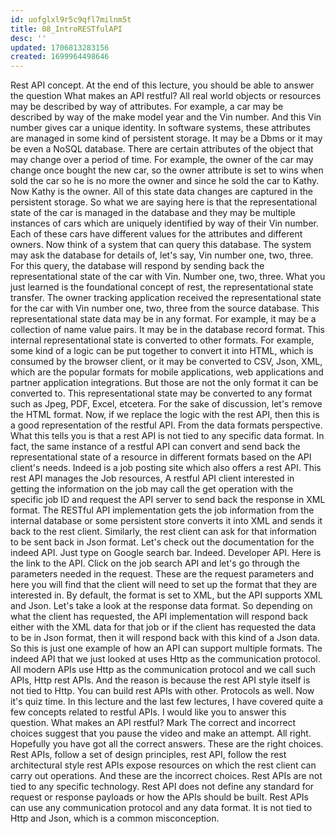```yaml
---
id: uofglxl9r5c9qfl7milnm5t
title: 08_IntroRESTfulAPI
desc: ''
updated: 1706813283156
created: 1699964498646
---
```


Rest API concept. 
At the end of this lecture, you should be able to answer the question What makes an API restful? All real world objects or resources may be described by way of attributes. 
For example, a car may be described by way of the make model year and the Vin number. 
And this Vin number gives car a unique identity. 
In software systems, these attributes are managed in some kind of persistent storage. 
It may be a Dbms or it may be even a NoSQL database. 
There are certain attributes of the object that may change over a period of time. 
For example, the owner of the car may change once bought the new car, so the owner attribute is set to wins when sold the car so he is no more the owner and since he sold the car to Kathy. 
Now Kathy is the owner. 
All of this state data changes are captured in the persistent storage. 
So what we are saying here is that the representational state of the car is managed in the database and they may be multiple instances of cars which are uniquely identified by way of their Vin number. 
Each of these cars have different values for the attributes and different owners. 
Now think of a system that can query this database. 
The system may ask the database for details of, let's say, Vin number one, two, three. 
For this query, the database will respond by sending back the representational state of the car with Vin. 
Number one, two, three. 
What you just learned is the foundational concept of rest, the representational state transfer. 
The owner tracking application received the representational state for the car with Vin number one, two, three from the source database. 
This representational state data may be in any format. 
For example, it may be a collection of name value pairs. 
It may be in the database record format. 
This internal representational state is converted to other formats. 
For example, some kind of a logic can be put together to convert it into HTML, which is consumed by the browser client, or it may be converted to CSV, Json, XML, which are the popular formats for mobile applications, web applications and partner application integrations. 
But those are not the only format it can be converted to. 
This representational state may be converted to any format such as Jpeg, PDF, Excel, etcetera. 
For the sake of discussion, let's remove the HTML format. 
Now, if we replace the logic with the rest API, then this is a good representation of the restful API. 
From the data formats perspective. 
What this tells you is that a rest API is not tied to any specific data format. 
In fact, the same instance of a restful API can convert and send back the representational state of a resource in different formats based on the API client's needs. 
Indeed is a job posting site which also offers a rest API. 
This rest API manages the Job resources, A restful API client interested in getting the information on the job may call the get operation with the specific job ID and request the API server to send back the response in XML format. 
The RESTful API implementation gets the job information from the internal database or some persistent store converts it into XML and sends it back to the rest client. 
Similarly, the rest client can ask for that information to be sent back in Json format. 
Let's check out the documentation for the indeed API. 
Just type on Google search bar. 
Indeed. 
Developer API. 
Here is the link to the API. 
Click on the job search API and let's go through the parameters needed in the request. 
These are the request parameters and here you will find that the client will need to set up the format that they are interested in. 
By default, the format is set to XML, but the API supports XML and Json. 
Let's take a look at the response data format. 
So depending on what the client has requested, the API implementation will respond back either with the XML data for that job or if the client has requested the data to be in Json format, then it will respond back with this kind of a Json data. 
So this is just one example of how an API can support multiple formats. 
The indeed API that we just looked at uses Http as the communication protocol. 
All modern APIs use Http as the communication protocol and we call such APIs, Http rest APIs. 
And the reason is because the rest API style itself is not tied to Http. 
You can build rest APIs with other. 
Protocols as well. 
Now it's quiz time. 
In this lecture and the last few lectures, I have covered quite a few concepts related to restful APIs. 
I would like you to answer this question. 
What makes an API restful? Mark The correct and incorrect choices suggest that you pause the video and make an attempt. 
All right. 
Hopefully you have got all the correct answers. 
These are the right choices. 
Rest APIs, follow a set of design principles, rest API, follow the rest architectural style rest APIs expose resources on which the rest client can carry out operations. 
And these are the incorrect choices. 
Rest APIs are not tied to any specific technology. 
Rest API does not define any standard for request or response payloads or how the APIs should be built. 
Rest APIs can use any communication protocol and any data format. 
It is not tied to Http and Json, which is a common misconception.